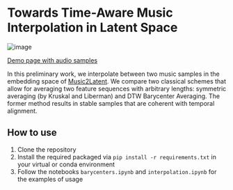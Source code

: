 # Towards Time-Aware Music Interpolation in Latent Space

![image](https://github.com/user-attachments/assets/da36a9f4-a5ff-4bcb-a380-24da36b77c14)

[Demo page with audio samples](https://realfolkcode.github.io/interpolation_demo/index.html)

In this preliminary work, we interpolate between two music samples in the embedding space of [Music2Latent](https://github.com/SonyCSLParis/music2latent). We compare two classical schemes that allow for averaging two feature sequences with arbitrary lengths: symmetric averaging (by Kruskal and Liberman) and DTW Barycenter Averaging. The former method results in stable samples that are coherent with temporal alignment.

## How to use

1. Clone the repository
2. Install the required packaged via `pip install -r requirements.txt` in your virtual or conda environment
3. Follow the notebooks `barycenters.ipynb` and `interpolation.ipynb` for the examples of usage
